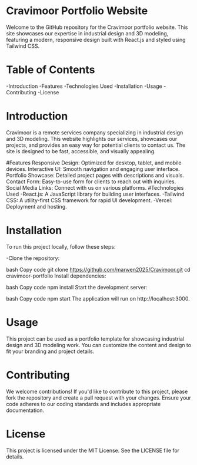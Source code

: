 # Cravimoor Portfolio Website

Welcome to the GitHub repository for the Cravimoor portfolio website. This site showcases our expertise in industrial design and 3D modeling, featuring a modern, responsive design built with React.js and styled using Tailwind CSS.

# Table of Contents
-Introduction
-Features
-Technologies Used
-Installation
-Usage
-Contributing
-License
# Introduction
Cravimoor is a remote services company specializing in industrial design and 3D modeling. This website highlights our services, showcases our projects, and provides an easy way for potential clients to contact us. The site is designed to be fast, accessible, and visually appealing.

#Features
Responsive Design: Optimized for desktop, tablet, and mobile devices.
Interactive UI: Smooth navigation and engaging user interface.
Portfolio Showcase: Detailed project pages with descriptions and visuals.
Contact Form: Easy-to-use form for clients to reach out with inquiries.
Social Media Links: Connect with us on various platforms.
#Technologies Used
-React.js: A JavaScript library for building user interfaces.
-Tailwind CSS: A utility-first CSS framework for rapid UI development.
-Vercel: Deployment and hosting.
# Installation
To run this project locally, follow these steps:

-Clone the repository:

bash
Copy code
git clone https://github.com/marwen2025/Cravimoor.git
cd cravimoor-portfolio
Install dependencies:

bash
Copy code
npm install
Start the development server:

bash
Copy code
npm start
The application will run on http://localhost:3000.

# Usage
This project can be used as a portfolio template for showcasing industrial design and 3D modeling work. You can customize the content and design to fit your branding and project details.

# Contributing
We welcome contributions! If you'd like to contribute to this project, please fork the repository and create a pull request with your changes. Ensure your code adheres to our coding standards and includes appropriate documentation.

# License
This project is licensed under the MIT License. See the LICENSE file for details.

